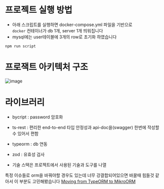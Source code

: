 # 프로젝트 실행 방법

- 아래 스크립트를 실행하면 docker-compose.yml 파일을 기반으로  
`docker` 컨테이너가 db 1개, server 1개 띄워집니다
- mysql에는 user테이블에 3개의 row로 초기화 하였습니다


```
npm run script
```

# 프로잭트 아키텍처 구조 
![image](https://github.com/user-attachments/assets/4b4ece08-80ff-4100-83af-96df250df004)




# 라이브러리

- bycript : password 암호화
- ts-rest : 편리한 end-to-end 타입 안정성과 api-doc을(swagger) 한번에 작성할 수 있어서 편함
- typeorm : db 연동
- zod : 유효성 검사

- 기술 스택은 프로젝트에서 사용된 기술과 도구를 나열


특정 이슈들로 orm을 바꿔야할 경우도 있는데 너무 강결합되어있으면 바꿀때 힘들것 같아서 이 부분도 고민해봤습니다
[Moving from TypeORM to MikroORM](https://github.com/medusajs/medusa/discussions/4431)
